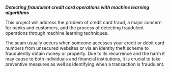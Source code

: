 *****Detecting fraudulent credit card operations with machine learning algorithms*****

This project will address the problem of credit card fraud, a major concern for banks and customers, and the process of detecting fraudulent operations through machine learning techniques.

The scam usually occurs when someone accesses your credit or debit card numbers from unsecured websites or via an identity theft scheme to fraudulently obtain money or property. Due to its recurrence and the harm it may cause to both individuals and financial institutions, it is crucial to take preventive measures as well as identifying when a transaction is fraudulent.
